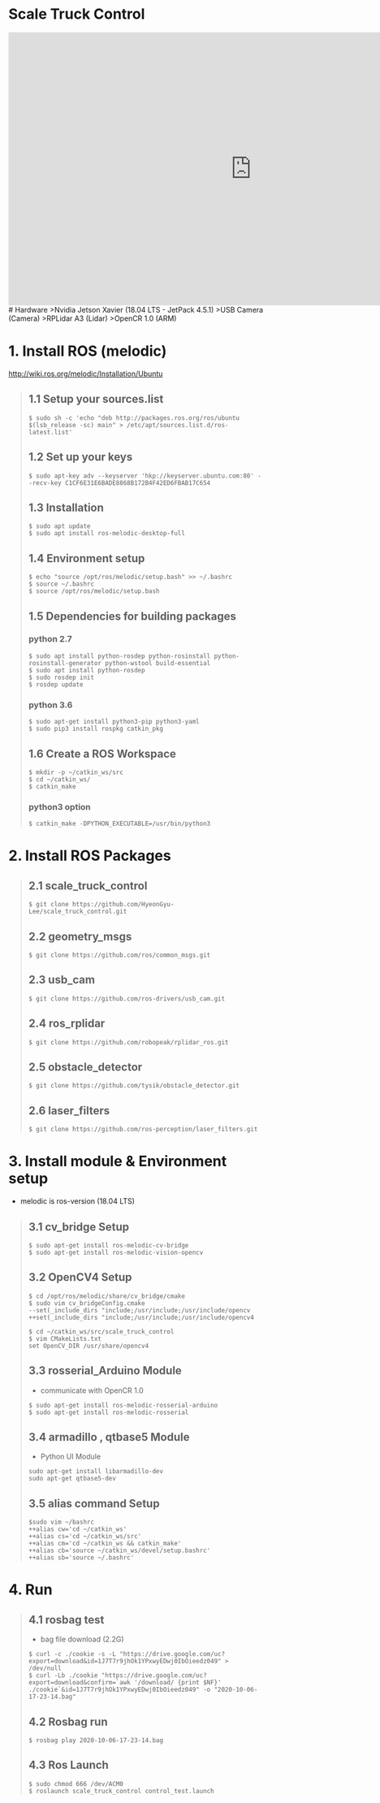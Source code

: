 # Scale Truck Control
<iframe width="956" height="538" src="https://www.youtube.com/watch?v=zE_58jbH-2I" frameborder="0" allow="accelerometer; autoplay; encrypted-media; gyroscope; picture-in-picture" allowfullscreen></iframe>
# Hardware
>Nvidia Jetson Xavier (18.04 LTS - JetPack 4.5.1)   
>USB Camera (Camera)   
>RPLidar A3 (Lidar)   
>OpenCR 1.0 (ARM)

# 1. Install ROS (melodic)
http://wiki.ros.org/melodic/Installation/Ubuntu

>## 1.1 Setup your sources.list
>```
>$ sudo sh -c 'echo "deb http://packages.ros.org/ros/ubuntu $(lsb_release -sc) main" > /etc/apt/sources.list.d/ros-latest.list'
>```
>## 1.2 Set up your keys
>```
>$ sudo apt-key adv --keyserver 'hkp://keyserver.ubuntu.com:80' --recv-key C1CF6E31E6BADE8868B172B4F42ED6FBAB17C654
>```
>## 1.3 Installation
>```
>$ sudo apt update   
>$ sudo apt install ros-melodic-desktop-full
>```
>## 1.4 Environment setup
>```
>$ echo "source /opt/ros/melodic/setup.bash" >> ~/.bashrc
>$ source ~/.bashrc
>$ source /opt/ros/melodic/setup.bash
>```
>## 1.5 Dependencies for building packages
>### python 2.7
>```
>$ sudo apt install python-rosdep python-rosinstall python-rosinstall-generator python-wstool build-essential
>$ sudo apt install python-rosdep
>$ sudo rosdep init
>$ rosdep update
>```
>### python 3.6
>```
>$ sudo apt-get install python3-pip python3-yaml
>$ sudo pip3 install rospkg catkin_pkg
>```
>## 1.6 Create a ROS Workspace
>```
>$ mkdir -p ~/catkin_ws/src
>$ cd ~/catkin_ws/
>$ catkin_make
>```
>### python3 option
>```
>$ catkin_make -DPYTHON_EXECUTABLE=/usr/bin/python3
>```
# 2. Install ROS Packages
>## 2.1 scale_truck_control
>```
>$ git clone https://github.com/HyeonGyu-Lee/scale_truck_control.git 
>```
>## 2.2 geometry_msgs
>```
>$ git clone https://github.com/ros/common_msgs.git
>```
>## 2.3 usb_cam
>```
>$ git clone https://github.com/ros-drivers/usb_cam.git
>```
>## 2.4 ros_rplidar
>```
>$ git clone https://github.com/robopeak/rplidar_ros.git
>```
>## 2.5 obstacle_detector
>```
>$ git clone https://github.com/tysik/obstacle_detector.git
>```
>## 2.6 laser_filters
>```
>$ git clone https://github.com/ros-perception/laser_filters.git 
>```

# 3. Install module & Environment setup
- melodic is ros-version (18.04 LTS)
>## 3.1 cv_bridge Setup
>```
>$ sudo apt-get install ros-melodic-cv-bridge   
>$ sudo apt-get install ros-melodic-vision-opencv   
>```
>## 3.2 OpenCV4 Setup
> ```
> $ cd /opt/ros/melodic/share/cv_bridge/cmake
> $ sudo vim cv_bridgeConfig.cmake
> --set(_include_dirs "include;/usr/include;/usr/include/opencv
> ++set(_include_dirs "include;/usr/include;/usr/include/opencv4
> ```
> ```
> $ cd ~/catkin_ws/src/scale_truck_control
> $ vim CMakeLists.txt
> set OpenCV_DIR /usr/share/opencv4
> ```
>## 3.3 rosserial_Arduino Module
>- communicate with OpenCR 1.0
>```
>$ sudo apt-get install ros-melodic-rosserial-arduino   
>$ sudo apt-get install ros-melodic-rosserial   
>```
>## 3.4 armadillo , qtbase5 Module
>- Python UI Module
>```
> sudo apt-get install libarmadillo-dev
> sudo apt-get qtbase5-dev 
> ```
>## 3.5 alias command Setup
>```
>$sudo vim ~/bashrc
>++alias cw='cd ~/catkin_ws'
>++alias cs='cd ~/catkin_ws/src'
>++alias cm='cd ~/catkin_ws && catkin_make'
>++alias cb='source ~/catkin_ws/devel/setup.bashrc'
>++alias sb='source ~/.bashrc'
>```

# 4. Run
>## 4.1 rosbag test
>- bag file download (2.2G)
>```
>$ curl -c ./cookie -s -L "https://drive.google.com/uc?export=download&id=1J7T7r9jhOk1YPxwyEDwj0IbOieedz049" > /dev/null
>$ curl -Lb ./cookie "https://drive.google.com/uc?export=download&confirm=`awk '/download/ {print $NF}' ./cookie`&id=1J7T7r9jhOk1YPxwyEDwj0IbOieedz049" -o "2020-10-06-17-23-14.bag"
>```
>## 4.2 Rosbag run
>```
>$ rosbag play 2020-10-06-17-23-14.bag
>```
>## 4.3 Ros Launch
>```
>$ sudo chmod 666 /dev/ACM0
>$ roslaunch scale_truck_control control_test.launch
>```
